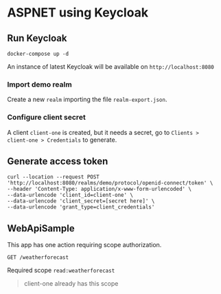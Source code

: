 # ASPNET using Keycloak

## Run Keycloak

`docker-compose up -d`

An instance of latest Keycloak will be available on `http://localhost:8080`

### Import demo realm

Create a new `realm` importing the file `realm-export.json`.

### Configure client secret

A client `client-one` is created, but it needs a secret, go to `Clients > client-one > Credentials` to generate.

## Generate access token

```curl
curl --location --request POST 'http://localhost:8080/realms/demo/protocol/openid-connect/token' \
--header 'Content-Type: application/x-www-form-urlencoded' \
--data-urlencode 'client_id=client-one' \
--data-urlencode 'client_secret=[secret here]' \
--data-urlencode 'grant_type=client_credentials'
```

## WebApiSample

This app has one action requiring scope authorization.

```
GET /weatherforecast
```

Required scope `read:weatherforecast`

> client-one already has this scope
